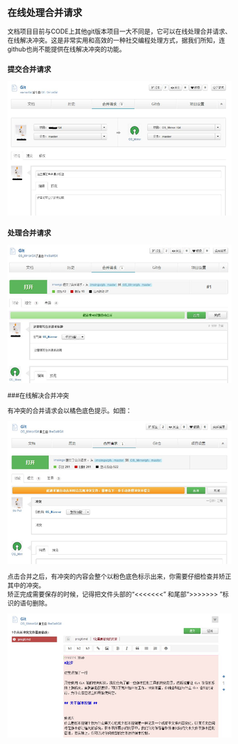 ## 在线处理合并请求

文档项目目前与CODE上其他git版本项目一大不同是，它可以在线处理合并请求、在线解决冲突。这是非常实用和高效的一种社交编程处理方式，据我们所知，连github也尚不能提供在线解决冲突的功能。

### 提交合并请求

![](images/FAQ_8_5_1.jpg)

### 处理合并请求

![](images/FAQ_8_5_2.jpg)

###在线解决合并冲突

有冲突的合并请求会以橘色底色提示。如图：

![](images/FAQ_8_5_3.jpg)

点击合并之后，有冲突的内容会整个以粉色底色标示出来，你需要仔细检查并矫正其中的冲突。  
矫正完成需要保存的时候，记得把文件头部的“<<<<<<<” 和尾部“>>>>>>> ”标识的语句删除。

![](images/FAQ_8_5_4.jpg)